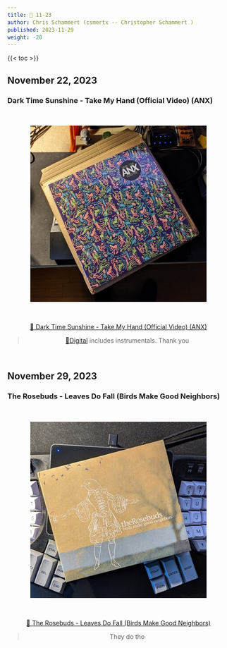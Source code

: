 ```yaml
---
title: 🎸 11-23
author: Chris Schammert (csmertx -- Christopher Schammert )
published: 2023-11-29
weight: -20
---
```


<!-- The content of this website was written by Christopher Schammert aka Chris Schammert -->

<!--more-->

{{< toc >}}

## November 22, 2023
### Dark Time Sunshine - Take My Hand (Official Video) (ANX)

<br />
<div style="text-align: center;">

![albumimg](/Blog/music/images/dark_time_sunshine_anx.jpg "Dark Time Sunshine - ANX - Vinyl album photo")

<br />

[🔗 Dark Time Sunshine - Take My Hand (Official Video) (ANX)](https://www.youtube.com/watch?v=0_rnDXq9XOU "YouTube | Dark Time Sunshine - Take My Hand (Official Video) (ANX)")
> [🔗Digital](https://fakefour.bandcamp.com/album/anx "Bandcamp | Dark Time Sunshine - ANX") includes instrumentals. Thank you

</div>
<br />

## November 29, 2023
### The Rosebuds - Leaves Do Fall (Birds Make Good Neighbors)

<br />
<div style="text-align: center;">

![albumimg](/Blog/music/images/the_rosebuds_birds_make_good_neighbors_digipak.jpg "The Rosebuds - Birds Make Good Neighbors - Digipak Photo")

<br />

[🔗 The Rosebuds - Leaves Do Fall (Birds Make Good Neighbors)](https://www.youtube.com/watch?v=tBIPasE_BvQ "YouTube | The Rosebuds - Leaves Do Fall (Birds Make Good Neighbors)")
> They do tho

</div>
<br />